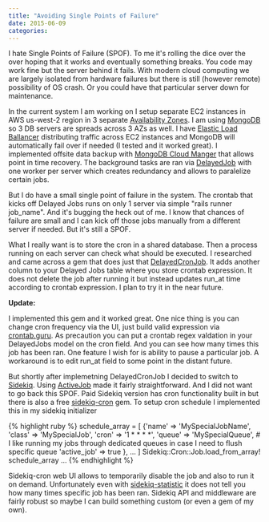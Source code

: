 ```yaml
---
title: "Avoiding Single Points of Failure"
date: 2015-06-09
categories:
---
```


I hate Single Points of Failure (SPOF).  To me it's rolling the dice over the over hoping that it works and eventually something breaks.  You code may work fine but the server behind it fails.  With modern cloud computing we are largely isolated from hardware failures but there is still (however remote) possibility of OS crash.  Or you could have that particular server down for maintenance.  

In the current system I am working on I setup separate EC2 instances in AWS us-west-2 region in 3 separate [Availability Zones](http://docs.aws.amazon.com/AWSEC2/latest/UserGuide/using-regions-availability-zones.html).  I am using [MongoDB](https://www.mongodb.org/) so 3 DB servers are spreads across 3 AZs as well.  I have [Elastic Load Ballancer](https://aws.amazon.com/elasticloadbalancing/) distributing traffic across EC2 instances and MongoDB will automatically fail over if needed (I tested and it worked great).  I implemented offsite data backup with [MongoDB Cloud Manger](https://www.mongodb.com/cloud) that allows point in time recovery.  The background tasks are ran via [DelayedJob](https://github.com/collectiveidea/delayed_job) with one worker per server which creates redundancy and allows to paralelize certain jobs.  

But I do have a small single point of failure in the system.  The crontab that kicks off Delayed Jobs runs on only 1 server via simple "rails runner job_name".  And it's bugging the heck out of me.  I know that chances of failure are small and I can kick off those jobs manually from a different server if needed.  But it's still a SPOF.  

What I really want is to store the cron in a shared database.  Then a process running on each server can check what should be executed.  I researched and came across a gem that does just that [DelayedCronJob](https://github.com/codez/delayed_cron_job).  It adds another column to your Delayed Jobs table where you store crontab expression.  It does not delete the job after running it but instead updates run_at time according to crontab expression.  I plan to try it in the near future.  

**Update:**

I implemented this gem and it worked great.  One nice thing is you can change cron frequency via the UI, just build valid expression via [crontab.guru](http://crontab.guru/).  As precaution you can put a crontab regex valdation in your DelayedJobs model on the cron field.  And you can see how many times this job has been ran.  One feature I wish for is ability to pause a particular job.  A workaround is to edit run_at field to some point in the distant future.    

But shortly after implemetning DelayedCronJob I decided to switch to [Sidekiq](https://github.com/mperham/sidekiq).  Using [ActiveJob](http://edgeguides.rubyonrails.org/active_job_basics.html) made it fairly straightforward.  And I did not want to go back this SPOF.  Paid Sidekiq version has cron functionality built in but there is also a free [sidekiq-cron](https://github.com/ondrejbartas/sidekiq-cron) gem.  To setup cron schedule I implemented this in my sidekiq initializer

{% highlight ruby %}
schedule_array =
[
  {'name' => 'MySpecialJobName',
    'class' => 'MySpecialJob',
    'cron'  => '1 * * * *',
    'queue' => 'MySpecialQueue', # I like running my jobs through dedicated queues in case I need to flush specific queue
    'active_job' => true },
...
]
Sidekiq::Cron::Job.load_from_array! schedule_array
...
{% endhighlight %}

Sidekiq-cron web UI allows to temporarily disable the job and also to run it on demand.  Unfortunately even with [sidekiq-statistic](https://github.com/davydovanton/sidekiq-statistic) it does not tell you how many times specific job has been ran.  Sidekiq API and middleware are fairly robust so maybe I can build something custom (or even a gem of my own).
